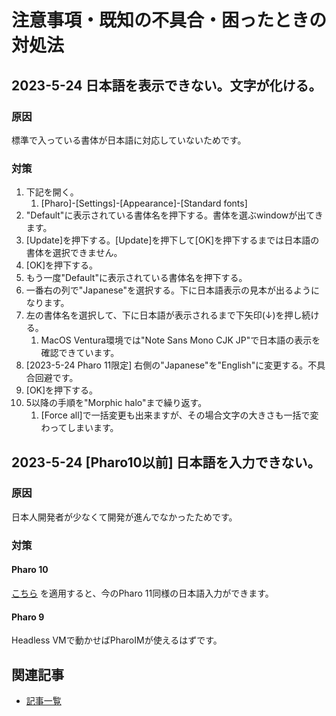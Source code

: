 # 注意事項・既知の不具合・困ったときの対処法

## 2023-5-24 日本語を表示できない。文字が化ける。

### 原因

標準で入っている書体が日本語に対応していないためです。

### 対策

1. 下記を開く。
	1. [Pharo]-[Settings]-[Appearance]-[Standard fonts]
1. "Default"に表示されている書体名を押下する。書体を選ぶwindowが出てきます。
1. [Update]を押下する。[Update]を押下して[OK]を押下するまでは日本語の書体を選択できません。
1. [OK]を押下する。
1. もう一度"Default"に表示されている書体名を押下する。
1. 一番右の列で"Japanese"を選択する。下に日本語表示の見本が出るようになります。
1. 左の書体名を選択して、下に日本語が表示されるまで下矢印(↓)を押し続ける。
	1. MacOS Ventura環境では"Note Sans Mono CJK JP"で日本語の表示を確認できています。
1. [2023-5-24 Pharo 11限定] 右側の"Japanese"を"English"に変更する。不具合回避です。
1. [OK]を押下する。
1. 5以降の手順を"Morphic halo"まで繰り返す。
	1. [Force all]で一括変更も出来ますが、その場合文字の大きさも一括で変わってしまいます。

## 2023-5-24 [Pharo10以前] 日本語を入力できない。

### 原因

日本人開発者が少なくて開発が進んでなかったためです。

### 対策

#### Pharo 10

[こちら](https://github.com/tomooda/PharoIM) を適用すると、今のPharo 11同様の日本語入力ができます。

#### Pharo 9

Headless VMで動かせばPharoIMが使えるはずです。

## 関連記事

- [記事一覧](../../README.md)